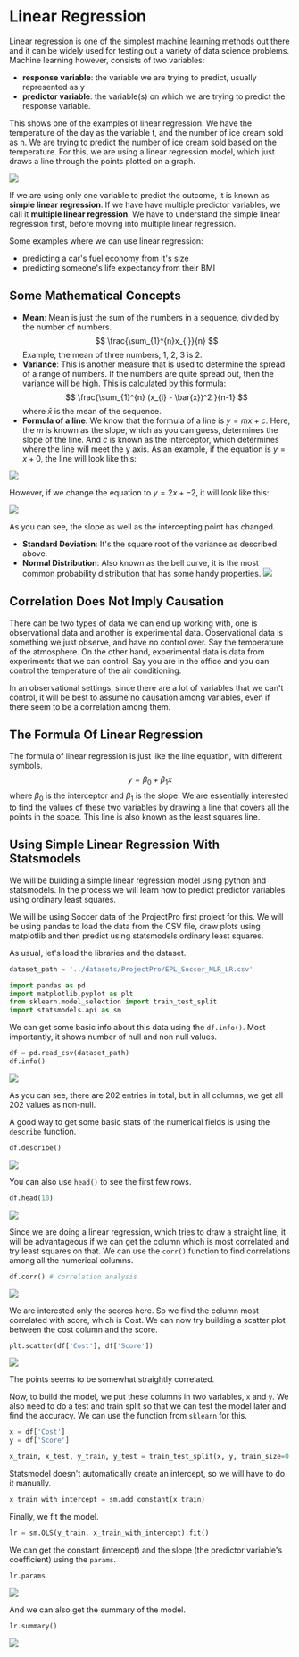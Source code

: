# Linear Regression

Linear regression is one of the simplest machine learning methods out there and it can be widely used for testing out a variety of data science problems. Machine learning however, consists of two variables:

* **response variable**: the variable we are trying to predict, usually represented as y
* **predictor variable**: the variable(s) on which we are trying to predict the response variable. 

This shows one of the examples of linear regression. We have the temperature of the day as the variable t, and the number of ice cream sold as n. We are trying to predict the number of ice cream sold based on the temperature. For this, we are using a linear regression model, which just draws a line through the points plotted on a graph. 

![](../assets/Pasted%20image%2020220906130330.png)

If we are using only one variable to predict the outcome, it is known as **simple linear regression**. If we have have multiple predictor variables, we call it **multiple linear regression**. We have to understand the simple linear regression first, before moving into multiple linear regression. 

Some examples where we can use linear regression:

* predicting a car's fuel economy from it's size
* predicting someone's life expectancy from their BMI

## Some Mathematical Concepts

* **Mean**: Mean is just the sum of the numbers in a sequence, divided by the number of numbers.
$$
\frac{\sum_{1}^{n}x_{i}}{n}
$$
Example, the mean of three numbers, 1, 2, 3 is 2. 
* **Variance**: This is another measure that is used to determine the spread of a range of numbers. If the numbers are quite spread out, then the variance will be high. This is calculated by this formula:
$$
\frac{\sum_{1}^{n} (x_{i} - \bar{x})^2 }{n-1}
$$
where $\bar{x}$ is the mean of the sequence.
* **Formula of a line**: We know that the formula of a line is $y=mx+c$. Here, the $m$ is known as the slope, which as you can guess, determines the slope of the line. And $c$ is known as the interceptor, which determines where the line will meet the y axis. As an example, if the equation is $y=x+0$, the line will look like this:

![](../assets/Pasted%20image%2020220907080640.png)

However, if we change the equation to $y=2x+-2$, it will look like this:

![](../assets/Pasted%20image%2020220907080757.png)

As you can see, the slope as well as the intercepting point has changed. 
* **Standard Deviation**: It's the square root of the variance as described above. 
* **Normal Distribution**: Also known as the bell curve, it is the most common probability distribution that has some handy properties. 
![](../assets/Pasted%20image%2020220914135737.png)

## Correlation Does Not Imply Causation

There can be two types of data we can end up working with, one is observational data and another is experimental data. Observational data is something we just observe, and have no control over. Say the temperature of the atmosphere. On the other hand, experimental data is data from experiments that we can control. Say you are in the office and you can control the temperature of the air conditioning. 

In an observational settings, since there are a lot of variables that we can't control, it will be best to assume no causation among variables, even if there seem to be a correlation among them. 

## The Formula Of Linear Regression

The formula of linear regression is just like the line equation, with different symbols. 
$$
y = {\beta_{0}} + {\beta_{1}}x
$$
where ${\beta_{0}}$ is the interceptor and ${\beta_{1}}$ is the slope. We are essentially interested to find the values of these two variables by drawing a line that covers all the points in the space. This line is also known as the least squares line. 

## Using Simple Linear Regression With Statsmodels

We will be building a simple linear regression model using python and statsmodels. In the process we will learn how to predict predictor variables using ordinary least squares. 

We will be using Soccer data of the ProjectPro first project for this. We will be using pandas to load the data from the CSV file, draw plots using matplotlib and then predict using statsmodels ordinary least squares. 

As usual, let's load the libraries and the dataset. 

```python
dataset_path = '../datasets/ProjectPro/EPL_Soccer_MLR_LR.csv'

import pandas as pd
import matplotlib.pyplot as plt
from sklearn.model_selection import train_test_split
import statsmodels.api as sm
```

We can get some basic info about this data using the `df.info()`. Most importantly, it shows number of null and non null values. 

```python
df = pd.read_csv(dataset_path)
df.info()
```

![](../assets/Pasted%20image%2020220919133342.png)

As you can see, there are 202 entries in total, but in all columns, we get all 202 values as non-null. 

A good way to get some basic stats of the numerical fields is using the `describe` function. 

```python
df.describe()
```

![](../assets/Pasted%20image%2020220919133607.png)

You can also use `head()` to see the first few rows. 

```python
df.head(10)
```

![](../assets/Pasted%20image%2020220919133658.png)

Since we are doing a linear regression, which tries to draw a straight line, it will be advantageous if we can get the column which is most correlated and try least squares on that. We can use the `corr()` function to find correlations among all the numerical columns. 

```python
df.corr() # correlation analysis
```

![](../assets/Pasted%20image%2020220919133858.png)

We are interested only the scores here. So we find the column most correlated with score, which is Cost. We can now try building a scatter plot between the cost column and the score. 

```python
plt.scatter(df['Cost'], df['Score'])
```

![](../assets/Pasted%20image%2020220919134053.png)

The points seems to be somewhat straightly correlated. 

Now, to build the model, we put these columns in two variables, `x` and `y`. We also need to do a test and train split so that we can test the model later and find the accuracy. We can use the function from `sklearn` for this. 

```python
x = df['Cost']
y = df['Score']

x_train, x_test, y_train, y_test = train_test_split(x, y, train_size=0.75, test_size=0.25, random_state=42)
```

Statsmodel doesn't automatically create an intercept, so we will have to do it manually. 

```python
x_train_with_intercept = sm.add_constant(x_train)
```

Finally, we fit the model. 

```python
lr = sm.OLS(y_train, x_train_with_intercept).fit()
```

We can get the constant (intercept) and the slope (the predictor variable's coefficient) using the `params`.

```python
lr.params
```

![](../assets/Pasted%20image%2020220919134646.png)

And we can also get the summary of the model. 

```python
lr.summary()
```

![](../assets/Pasted%20image%2020220919134726.png)

